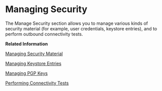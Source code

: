 <!-- loio6e7c44c750604e22aa5d4058a89cd80f -->

# Managing Security

The Manage Security section allows you to manage various kinds of security material \(for example, user credentials, keystore entries\), and to perform outbound connectivity tests.

**Related Information**  


[Managing Security Material](managing-security-material-b8ccb53.md "The Manage Security Material area provides an overview of security-related artifacts.")

[Managing Keystore Entries](managing-keystore-entries-2dc8942.md "The Keystore Monitor allows a tenant administrator to manage the tenant keystore and its entries (X.509 certificates and key pairs).")

[Managing PGP Keys](managing-pgp-keys-cd478a7.md "The PGP Keys monitor allows a tenant administrator to manage the public and private PGP keys.")

[Performing Connectivity Tests](performing-connectivity-tests-d5b2fae.md "You can test the connectivity to a receiver system.")


